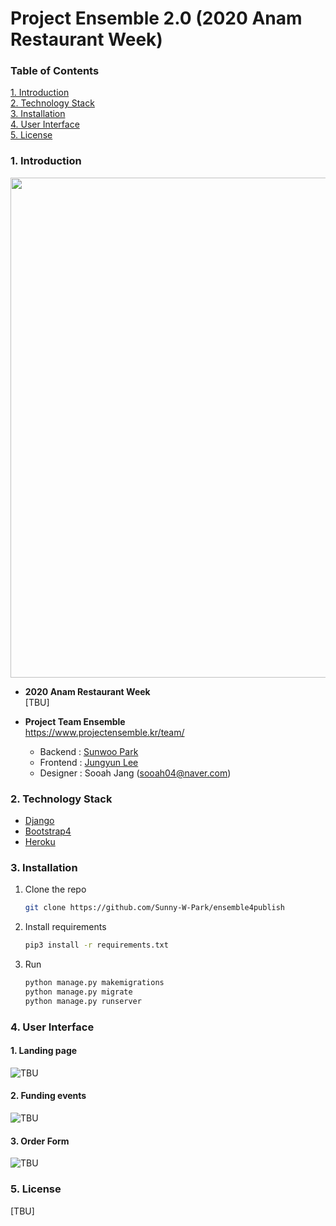 <div id="top"> </div>

# Project Ensemble 2.0 (2020 Anam Restaurant Week)

### Table of Contents
<!-- TABLE OF CONTENTS -->
<a href="1. Introduction">1. Introduction</a><br>
<a href="2. Technology Stack">2. Technology Stack</a><br>
<a href="3. Installation">3. Installation</a><br>
<a href="4. User Interface">4. User Interface</a><br>
<a href="5. License">5. License</a><br>


### 1. Introduction

<img src="https://user-images.githubusercontent.com/60367230/148385427-cb2034c8-7bbf-46f2-a838-0acdb5a5cf01.png" width="800" height="auto" />

* <b>2020 Anam Restaurant Week</b> <br>
[TBU]

* <b>Project Team Ensemble </b> <br>
https://www.projectensemble.kr/team/
    
    * Backend : [Sunwoo Park](https://github.com/Sunny-W-Park)
    * Frontend : [Jungyun Lee](https://github.com/kv0241008)
    * Designer : Sooah Jang (sooah04@naver.com)


### 2. Technology Stack

* [Django](https://www.djangoproject.com/)
* [Bootstrap4](https://getbootstrap.com/)
* [Heroku](https://www.heroku.com/)


### 3. Installation

1. Clone the repo
   ```sh
   git clone https://github.com/Sunny-W-Park/ensemble4publish
   ```
2. Install requirements
   ```sh
   pip3 install -r requirements.txt
   ```
3. Run
   ```sh
   python manage.py makemigrations
   python manage.py migrate
   python manage.py runserver
   ```

### 4. User Interface

#### 1. Landing page
![TBU](TBU)
#### 2. Funding events
![TBU](TBU)
#### 3. Order Form
![TBU](TBU)


### 5. License

[TBU]
